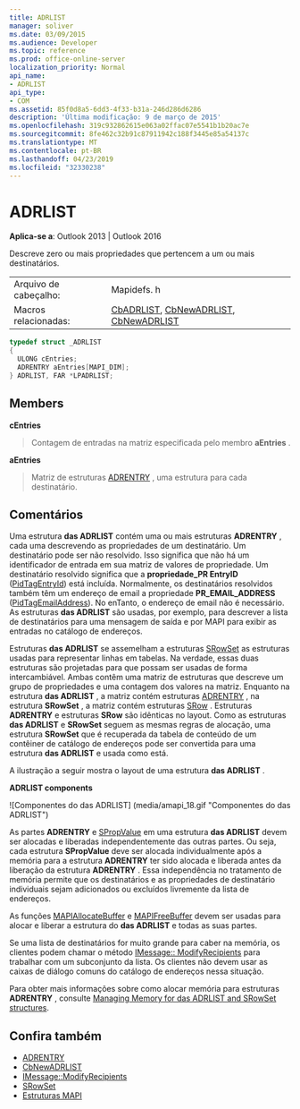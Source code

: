 ```yaml
---
title: ADRLIST
manager: soliver
ms.date: 03/09/2015
ms.audience: Developer
ms.topic: reference
ms.prod: office-online-server
localization_priority: Normal
api_name:
- ADRLIST
api_type:
- COM
ms.assetid: 85f0d8a5-6dd3-4f33-b31a-246d286d6286
description: 'Última modificação: 9 de março de 2015'
ms.openlocfilehash: 319c932862615e063a02ffac07e5541b1b20ac7e
ms.sourcegitcommit: 8fe462c32b91c87911942c188f3445e85a54137c
ms.translationtype: MT
ms.contentlocale: pt-BR
ms.lasthandoff: 04/23/2019
ms.locfileid: "32330238"
---
```

# <a name="adrlist"></a>ADRLIST

**Aplica-se a**: Outlook 2013 | Outlook 2016 
  
Descreve zero ou mais propriedades que pertencem a um ou mais destinatários. 
  
|||
|:-----|:-----|
|Arquivo de cabeçalho:  <br/> |Mapidefs. h  <br/> |
|Macros relacionadas:  <br/> |[CbADRLIST](cbadrlist.md), [CbNewADRLIST](cbnewadrlist.md), [CbNewADRLIST](cbnewadrlist.md) <br/> |
   
```cpp
typedef struct _ADRLIST
{
  ULONG cEntries;
  ADRENTRY aEntries[MAPI_DIM];
} ADRLIST, FAR *LPADRLIST;

```

## <a name="members"></a>Members

**cEntries**
  
> Contagem de entradas na matriz especificada pelo membro **aEntries** . 
    
**aEntries**
  
> Matriz de estruturas [ADRENTRY](adrentry.md) , uma estrutura para cada destinatário. 
    
## <a name="remarks"></a>Comentários

Uma estrutura **das ADRLIST** contém uma ou mais estruturas **ADRENTRY** , cada uma descrevendo as propriedades de um destinatário. Um destinatário pode ser não resolvido. Isso significa que não há um identificador de entrada em sua matriz de valores de propriedade. Um destinatário resolvido significa que a **propriedade\_PR EntryID** ([PidTagEntryId](pidtagentryid-canonical-property.md)) está incluída. Normalmente, os destinatários resolvidos também têm um endereço de email a propriedade **PR_EMAIL_ADDRESS** ([PidTagEmailAddress](pidtagemailaddress-canonical-property.md)). No enTanto, o endereço de email não é necessário. As estruturas **das ADRLIST** são usadas, por exemplo, para descrever a lista de destinatários para uma mensagem de saída e por MAPI para exibir as entradas no catálogo de endereços. 
  
Estruturas **das ADRLIST** se assemelham a estruturas [SRowSet](srowset.md) as estruturas usadas para representar linhas em tabelas. Na verdade, essas duas estruturas são projetadas para que possam ser usadas de forma intercambiável. Ambas contêm uma matriz de estruturas que descreve um grupo de propriedades e uma contagem dos valores na matriz. Enquanto na estrutura **das ADRLIST** , a matriz contém estruturas [ADRENTRY](adrentry.md) , na estrutura **SRowSet** , a matriz contém estruturas [SRow](srow.md) . Estruturas **ADRENTRY** e estruturas **SRow** são idênticas no layout. Como as estruturas **das ADRLIST** e **SRowSet** seguem as mesmas regras de alocação, uma estrutura **SRowSet** que é recuperada da tabela de conteúdo de um contêiner de catálogo de endereços pode ser convertida para uma estrutura **das ADRLIST** e usada como está. 
  
A ilustração a seguir mostra o layout de uma estrutura **das ADRLIST** . 
  
**ADRLIST components**
  
![Componentes do das ADRLIST] (media/amapi_18.gif "Componentes do das ADRLIST")
  
As partes **ADRENTRY** e [SPropValue](spropvalue.md) em uma estrutura **das ADRLIST** devem ser alocadas e liberadas independentemente das outras partes. Ou seja, cada estrutura **SPropValue** deve ser alocada individualmente após a memória para a estrutura **ADRENTRY** ter sido alocada e liberada antes da liberação da estrutura **ADRENTRY** . Essa independência no tratamento de memória permite que os destinatários e as propriedades de destinatário individuais sejam adicionados ou excluídos livremente da lista de endereços. 
  
As funções [MAPIAllocateBuffer](mapiallocatebuffer.md) e [MAPIFreeBuffer](mapifreebuffer.md) devem ser usadas para alocar e liberar a estrutura do **das ADRLIST** e todas as suas partes. 
  
Se uma lista de destinatários for muito grande para caber na memória, os clientes podem chamar o método [IMessage:: ModifyRecipients](imessage-modifyrecipients.md) para trabalhar com um subconjunto da lista. Os clientes não devem usar as caixas de diálogo comuns do catálogo de endereços nessa situação. 
  
Para obter mais informações sobre como alocar memória para estruturas **ADRENTRY** , consulte [Managing Memory for das ADRLIST and SRowSet structures](managing-memory-for-adrlist-and-srowset-structures.md). 
  
## <a name="see-also"></a>Confira também

- [ADRENTRY](adrentry.md)  
- [CbNewADRLIST](cbnewadrlist.md) 
- [IMessage::ModifyRecipients](imessage-modifyrecipients.md) 
- [SRowSet](srowset.md)
- [Estruturas MAPI](mapi-structures.md)

